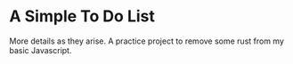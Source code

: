# A Simple To Do List

More details as they arise. A practice project to remove some rust from my basic Javascript.